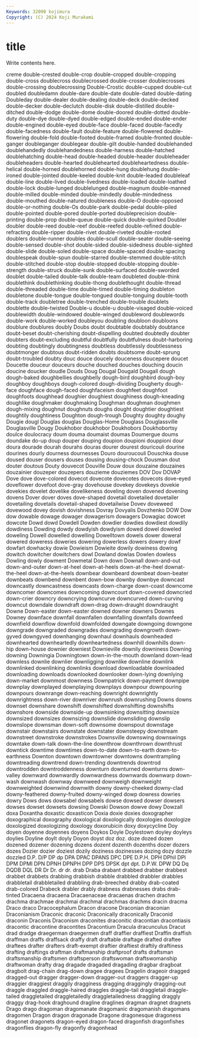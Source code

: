```yaml
---
Keywords: 32090 kojimura
Copyright: (C) 2024 Koji Murakami
---
```


# title

Write contents here.



creme double-crested double-crop double-cropped double-cropping double-cross doublecross doublecrossed double-crosser doublecrosses
double-crossing doublecrossing Double-Crostic double-cupped double-cut doubled doubledamn double-dare double-date double-dated
double-dating Doubleday double-dealer double-dealing double-deck double-decked double-decker double-declutch double-disk double-distilled
double-ditched double-dodge double-dome double-doored double-dotted double-duty double-dye double-dyed double-edged double-ended
double-ender double-engined double-eyed double-face double-faced double-facedly double-facedness double-fault double-feature double-flowered
double-flowering double-fold double-footed double-framed double-fronted double-ganger doubleganger doublegear double-gilt double-handed
doublehanded doublehandedly doublehandedness double-harness double-hatched doublehatching double-head double-headed double-header doubleheader
doubleheaders double-hearted doublehearted doubleheartedness double-helical double-horned doublehorned double-hung doublehung double-ironed
double-jointed double-keeled double-knit double-leaded doubleleaf double-line double-lived double-livedness double-loaded double-loathed
double-lock double-lunged doublelunged double-magnum double-manned double-milled double-minded double-mindedly double-mindedness double-mouthed
double-natured doubleness double-O double-opposed double-or-nothing double-Os double-park double-pedal double-piled double-pointed
double-pored double-ported doubleprecision double-printing double-prop double-queue double-quick double-quirked Doubler doubler
double-reed double-reef double-reefed double-refined double-refracting double-ripper double-rivet double-riveted double-rooted doublers
double-runner doubles double-scull double-seater double-seeing double-sensed double-shot double-sided double-sidedness double-sighted
double-slide double-soled double-space double-spaced double-spacing doublespeak double-spun double-starred double-stemmed double-stitch
double-stitched double-stop double-stopped double-stopping double-strength double-struck double-sunk double-surfaced double-sworded doublet
double-tailed double-talk double-team doubleted double-think doublethink doublethinking double-thong doublethought double-thread
double-threaded double-time double-timed double-timing doubleton doubletone double-tongue double-tongued double-tonguing double-tooth
double-track doubletree double-trenched double-trouble doublets doublette double-twisted Double-u double-u double-visaged
double-voiced doublewidth double-windowed double-winged doubleword doublewords double-work double-worked doubleyou doubling
doubloon doubloons doublure doublures doubly Doubs doubt doubtable doubtably doubtance
doubt-beset doubt-cherishing doubt-dispelling doubted doubtedly doubter doubters doubt-excluding doubtful doubtfully
doubtfulness doubt-harboring doubting doubtingly doubtingness doubtless doubtlessly doubtlessness doubtmonger doubtous
doubt-ridden doubts doubtsome doubt-sprung doubt-troubled doubty douc douce doucely douceness
doucepere doucet Doucette douceur douceurs douche douched douches douching doucin
doucine doucker doudle Douds Doug Dougal Dougald Dougall dough dough-baked
doughbellies doughbelly dough-bird doughbird dough-boy doughboy doughboys dough-colored dough-dividing Dougherty
dough-face doughface dough-faced doughfaceism doughfeet doughfoot doughfoots doughhead doughier doughiest
doughiness dough-kneading doughlike doughmaker doughmaking Doughman doughman doughmen dough-mixing doughnut
doughnuts doughs dought doughtier doughtiest doughtily doughtiness Doughton dough-trough Doughty
doughty doughy Dougie dougl Douglas douglas Douglas-Home Douglass Douglassville Douglasville
Dougy Doukhobor doukhobor Doukhobors Doukhobortsy doulce doulocracy doum douma doumaist
doumas Doumergue doums doundake do-up doup douper douping doupion doupioni
douppioni dour doura dourade dourah dourahs douras dourer dourest douricouli
dourine dourines dourly dourness dournesses Douro douroucouli Douschka douse doused
douser dousers douses dousing dousing-chock Dousman dout douter doutous Douty
douvecot Douville Douw doux douzaine douzaines douzainier douzeper douzepers douzieme
douziemes DOV Dov DOVAP Dove dove dove-colored dovecot dovecote dovecotes
dovecots dove-eyed doveflower dovefoot dove-gray dovehouse dovekey dovekeys dovekie dovekies
dovelet dovelike dovelikeness doveling doven dovened dovening dovens Dover dover
doves dove-shaped dovetail dovetailed dovetailer dovetailing dovetails dovetail-shaped dovetailwise Dovev
doveweed dovewood dovey dovish dovishness Dovray Dovyalis Dovzhenko DOW Dow
dow dowable dowage dowager dowagerism dowagers Dowagiac dowcet dowcote Dowd
dowd Dowdell Dowden dowdier dowdies dowdiest dowdily dowdiness Dowding dowdy
dowdyish dowdyism dowed dowel doweled doweling Dowell dowelled dowelling Dowelltown
dowels dower doweral dowered doweress doweries dowering dowerless dowers dowery
dowf dowfart dowhacky dowie Dowieism Dowieite dowily dowiness dowing dowitch
dowitcher dowitchers dowl Dowland dowlas Dowlen dowless Dowling dowly dowment
Dowmetal Down down Downall down-and-out down-and-outer down-at-heel down-at-heels down-at-the-heel downat-the-heel
down-at-the-heels downbear downbeard downbeat down-beater downbeats downbend downbent down-bow downby
downbye downcast downcastly downcastness downcasts down-charge down-coast downcome downcomer downcomes
downcoming downcourt down-covered downcried down-crier downcry downcrying downcurve downcurved down-curving
downcut downdale downdraft down-drag down-draught downdraught Downe Down-easter down-easter downed
downer downers Downes Downey downface downfall downfallen downfalling downfalls downfeed
downfield downflow downfold downfolded downgate downgoing downgone downgrade downgraded downgrades
downgrading downgrowth down-gyved downgyved downhanging downhaul downhauls downheaded downhearted downheartedly
downheartedness downhill downhills down-hip down-house downier downiest Downieville downily downiness
Downing downing Downingia Downingtown down-in-the-mouth downland down-lead downless downlie downlier
downligging downlike downline downlink downlinked downlinking downlinks download downloadable downloaded
downloading downloads downlooked downlooker down-lying downlying down-market downmost downness Downpatrick
down-payment downpipe downplay downplayed downplaying downplays downpour downpouring downpours downrange
down-reaching downright downrightly downrightness down-river downriver downrush downrushing Downs downs
downset downshare downshift downshifted downshifting downshifts downshore downside downside-up downsinking
downsitting downsize downsized downsizes downsizing downslide downsliding downslip downslope downsman
down-soft downsome downspout downstage downstair downstairs downstate downstater downsteepy downstream
downstreet downstroke downstrokes Downsville downswing downswings downtake down-talk down-the-line downthrow
downthrown downthrust downtick downtime downtimes down-to-date down-to-earth down-to-earthness Downton downtown
downtowner downtowns downtrampling downtreading downtrend down-trending downtrends downtrod downtrodden downtroddenness
downturn downturned downturns down-valley downward downwardly downwardness downwards downwarp down-wash
downwash downway downweed downweigh downweight downweighted downwind downwith downy downy-cheeked
downy-clad downy-feathered downy-fruited downy-winged dowp dowress dowries dowry Dows dows
dowsabel dowsabels dowse dowsed dowser dowsers dowses dowset dowsets dowsing
Dowski Dowson dowve dowy Dowzall doxa Doxantha doxastic doxasticon Doxia
doxie doxies doxographer doxographical doxography doxological doxologically doxologies doxologize doxologized
doxologizing doxology doxorubicin doxy doxycycline Doy doyen doyenne doyennes doyens
Doykos Doyle Doylestown doyley doyleys doylies Doyline doylt doyly Doyon
doyst doz doz. doze dozed dozen dozened dozener dozening dozens
dozent dozenth dozenths dozer dozers dozes Dozier dozier doziest dozily
doziness dozinesses dozing dozy dozzle dozzled D.P. D/P DP dp
DPA DPAC DPANS DPC DPE D.P.H. DPH DPhil DPI DPM
DPMI DPN DPNH DPNPH DPP DPS DPSK dpt dpt. D.P.W.
DPW DQ Dq DQDB DQL DR Dr Dr. dr dr.
drab Draba drabant drabbed drabber drabbest drabbet drabbets drabbing drabbish
drabble drabbled drabbler drabbles drabbletail drabbletailed drabbling drab-breeched drabby drab-coated
drab-colored Drabeck drabler drably drabness drabnesses drabs drab-tinted Dracaena dracaena
Dracaenaceae dracaenas drachen drachm drachma drachmae drachmai drachmal drachmas drachms
dracin dracma Draco draco Dracocephalum Dracon dracone Draconian draconian Draconianism
Draconic draconic Draconically draconically Draconid draconin Draconis Draconism draconites draconitic
dracontian dracontiasis dracontic dracontine dracontites Dracontium Dracula dracunculus Dracut drad
dradge draegerman draegermen draff draffier draffiest Draffin draffish draffman draffs
draffsack draffy draft draftable draftage drafted draftee draftees drafter drafters
draft-exempt draftier draftiest draftily draftiness drafting draftings draftman draftmanship draftproof
drafts draftsman draftsmanship draftsmen draftsperson draftswoman draftswomanship draftwoman drafty drag
dragade dragaded dragading dragbar dragboat dragbolt drag-chain drag-down dragee dragees
Dragelin drageoir dragged dragged-out dragger dragger-down dragger-out draggers dragger-up draggier
draggiest draggily dragginess dragging draggingly dragging-out draggle draggled draggle-haired draggles
draggle-tail draggletail draggle-tailed draggletailed draggletailedly draggletailedness draggling draggly draggy drag-hook
draghound dragline draglines dragman dragnet dragnets Drago drago dragoman dragomanate
dragomanic dragomanish dragomans dragomen Dragon dragon dragonade Dragone dragonesque dragoness
dragonet dragonets dragon-eyed dragon-faced dragonfish dragonfishes dragonflies dragon-fly dragonfly dragonhead
